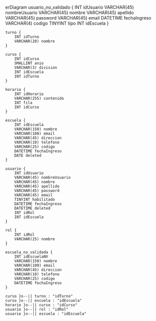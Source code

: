 erDiagram
    usuario_no_validado {
        INT idUsuario
        VARCHAR(45) nombreUsuario
        VARCHAR(45) nombre
        VARCHAR(45) apellido
        VARCHAR(45) password
        VARCHAR(45) email
        DATETIME fechaIngreso
        VARCHAR(4) codigo
        TINYINT tipo
        INT idEscuela
    }
    
    turno {
        INT idTurno
        VARCHAR(20) nombre
    }
    
    curso {
        INT idCurso
        SMALLINT anio
        VARCHAR(3) division
        INT idEscuela
        INT idTurno
    }
    
    horario {
        INT idHorario
        VARCHAR(255) contenido
        INT fila
        INT idCurso
    }
    
    escuela {
        INT idEscuela
        VARCHAR(150) nombre
        VARCHAR(100) email
        VARCHAR(45) direccion
        VARCHAR(10) telefono
        VARCHAR(25) codigo
        DATETIME fechaIngreso
        DATE deleted
    }
    
    usuario {
        INT idUsuario
        VARCHAR(45) nombreUsuario
        VARCHAR(45) nombre
        VARCHAR(45) apellido
        VARCHAR(45) password
        VARCHAR(45) email
        TINYINT habilitado
        DATETIME fechaIngreso
        DATETIME deleted
        INT idRol
        INT idEscuela
    }
    
    rol {
        INT idRol
        VARCHAR(25) nombre
    }
    
    escuela_no_validada {
        INT idEscuelaNV
        VARCHAR(150) nombre
        VARCHAR(100) email
        VARCHAR(45) direccion
        VARCHAR(10) telefono
        VARCHAR(25) codigo
        DATETIME fechaIngreso
    }
    
    curso }o--|| turno : "idTurno"
    curso }o--|| escuela : "idEscuela"
    horario }o--|| curso : "idCurso"
    usuario }o--|| rol : "idRol"
    usuario }o--|| escuela : "idEscuela"